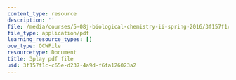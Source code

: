 ```yaml
---
content_type: resource
description: ''
file: /media/courses/5-08j-biological-chemistry-ii-spring-2016/3f157f1cc65ed2374a9df6fa126023a2_PgMAfWpOuf0.pdf
file_type: application/pdf
learning_resource_types: []
ocw_type: OCWFile
resourcetype: Document
title: 3play pdf file
uid: 3f157f1c-c65e-d237-4a9d-f6fa126023a2
---
```

